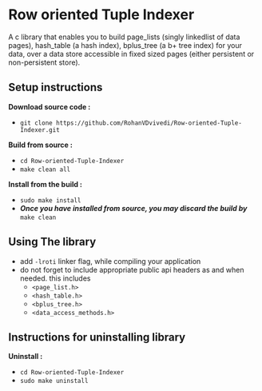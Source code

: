 # Row oriented Tuple Indexer
A c library that enables you to build page_lists (singly linkedlist of data pages), hash_table (a hash index), bplus_tree (a b+ tree index) for your data, over a data store accessible in fixed sized pages (either persistent or non-persistent store).

## Setup instructions

**Download source code :**
 * `git clone https://github.com/RohanVDvivedi/Row-oriented-Tuple-Indexer.git`

**Build from source :**
 * `cd Row-oriented-Tuple-Indexer`
 * `make clean all`

**Install from the build :**
 * `sudo make install`
 * ***Once you have installed from source, you may discard the build by*** `make clean`

## Using The library
 * add `-lroti` linker flag, while compiling your application
 * do not forget to include appropriate public api headers as and when needed. this includes
   * `<page_list.h>`
   * `<hash_table.h>`
   * `<bplus_tree.h>`
   * `<data_access_methods.h>`

## Instructions for uninstalling library

**Uninstall :**
 * `cd Row-oriented-Tuple-Indexer`
 * `sudo make uninstall`
